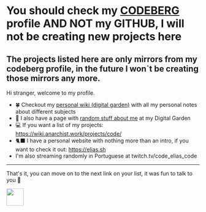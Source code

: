 # You should check my [CODEBERG](https://codeberg.org/era) profile AND NOT my GITHUB, I will not be creating new projects here

The projects listed here are only mirrors from my codeberg profile, in the future I won`t be creating those mirrors any more.
---



Hi stranger, welcome to my profile.


- 🍀 Checkout my [personal wiki (digital garden)](https://wiki.anarchist.work) with all my personal notes about different subjects
- 🌻 I also have a page with [random stuff about me](https://wiki.anarchist.work/personal/) at my Digital Garden
- 💻 If you want a list of my projects: https://wiki.anarchist.work/projects/code/
- 🐈⬛ I have a personal website with nothing more than an intro, if you want to check it out: https://elias.sh
- I'm also streaming randomly in Portuguese at twitch.tv/code_elias_code

---

That's it, you can move on to the next link on your list, it was fun to talk to you 👋

<a href="https://endsoftwarepatents.org/innovating-without-patents"><img style="height: 45px;" src="https://static.fsf.org/nosvn/esp/logos/patent-free.svg"></a>
